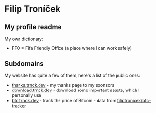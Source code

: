 # Filip Troníček
## My profile readme

My own dictionary:
* FFO = Fífa Friendly Office (a place where I can work safely)

## Subdomains
My website has quite a few of them, here's a list of the public ones:
* [thanks.trnck.dev](https://thanks.trnck.dev) - my thanks page to my sponsors
* [download.trnck.dev](http://download.trnck.dev) - download some important assets, which I personally use
* [btc.trnck.dev](https://thanks.trnck.dev) - track the price of Bitcoin - data from [filiptronicek/btc-tracker](https://github.com/filiptronicek/btc-tracker)

